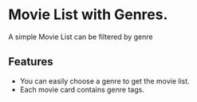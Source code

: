 # Movie List with Genres.
A simple Movie List can be filtered by genre

## Features
- You can easily choose a genre to get the movie list.
- Each movie card contains genre tags.


